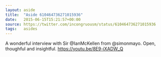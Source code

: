 ```yaml
---
layout: aside
title:  "Aside 610464736271015936"
date:   2015-06-15T15:21:57+00:00
source: https://twitter.com/incongruousm/status/610464736271015936
tags:   asides
---
```


A wonderful interview with Sir @IanMcKellen from @simonmayo. Open, thoughful and insightful. https://youtu.be/8E9-iXADW_Q